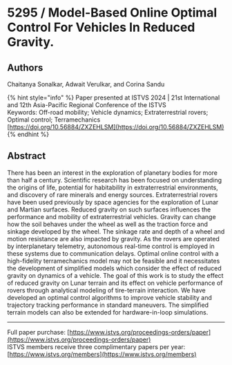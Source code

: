 # 5295 / Model-Based Online Optimal Control For Vehicles In Reduced Gravity.

## Authors
Chaitanya Sonalkar, Adwait Verulkar, and Corina Sandu

{% hint style="info" %}
Paper presented at ISTVS 2024 | 21st International and 12th Asia-Pacific Regional Conference of the ISTVS  
Keywords: Off-road mobility; Vehicle dynamics; Extraterrestrial rovers; Optimal control; Terramechanics  
[https://doi.org/10.56884/ZXZEHLSM](https://doi.org/10.56884/ZXZEHLSM)  
{% endhint %}

## Abstract
There has been an interest in the exploration of planetary bodies for more than half a century. Scientific research has been focused on understanding the origins of life, potential for habitability in extraterrestrial environments, and discovery of rare minerals and energy sources. Extraterrestrial rovers have been used previously by space agencies for the exploration of Lunar and Martian surfaces. Reduced gravity on such surfaces influences the performance and mobility of extraterrestrial vehicles. Gravity can change how the soil behaves under the wheel as well as the traction force and sinkage developed by the wheel. The sinkage rate and depth of a wheel and motion resistance are also impacted by gravity. As the rovers are operated by interplanetary telemetry, autonomous real-time control is employed in these systems due to communication delays. Optimal online control with a high-fidelity terramechanics model may not be feasible and it necessitates the development of simplified models which consider the effect of reduced gravity on dynamics of a vehicle. The goal of this work is to study the effect of reduced gravity on Lunar terrain and its effect on vehicle performance of rovers through analytical modeling of tire-terrain interaction. We have developed an optimal control algorithms to improve vehicle stability and trajectory tracking performance in standard maneuvers. The simplified terrain models can also be extended for hardware-in-loop simulations.

-----  
Full paper purchase: [https://www.istvs.org/proceedings-orders/paper](https://www.istvs.org/proceedings-orders/paper)  
ISTVS members receive three complimentary papers per year: [https://www.istvs.org/members](https://www.istvs.org/members)